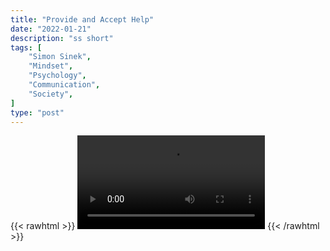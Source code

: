 ```yaml
---
title: "Provide and Accept Help"
date: "2022-01-21"
description: "ss short"
tags: [
    "Simon Sinek",
    "Mindset",
    "Psychology",
    "Communication",
    "Society",
]
type: "post"
---
```

{{< rawhtml >}}
    <video width="auto" height="auto" controls>
        <source src="https://clips.dev00ps.com/Simon%20Sinek/give_and_accept_help.mp4" type="video/mp4"> 
    </video>
{{< /rawhtml >}}